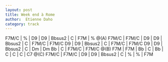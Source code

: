 ```yaml
---
layout: post
title: Week end à Rome
author:  Etienne Daho
category: track
---
```



<canvas class="chords"  markdown="0">
F7M/C | % | D9 | D9 | Bbsus2 | C | F7M | % 	
</canvas>


<canvas class="chords"  markdown="0">
@(A) F7M/C | F7M/C | D9 | D9 | Bbsus2 | C | F7M/C  | F7M/C 
D9 | D9 | Bbsus2 | C | F7M/C | F7M/C 
D9 | D9 | Bbsus2 | C | Dm | Dm 
Bb | C | F7M/C | F7M/C 
@(B) F7M | F7M | Bb | C | Bb | C | C | C | C7 
@(C) F7M/C | F7M/C | D9 | D9 | Bbsus2 | C | % | % | F7M 
</canvas>
